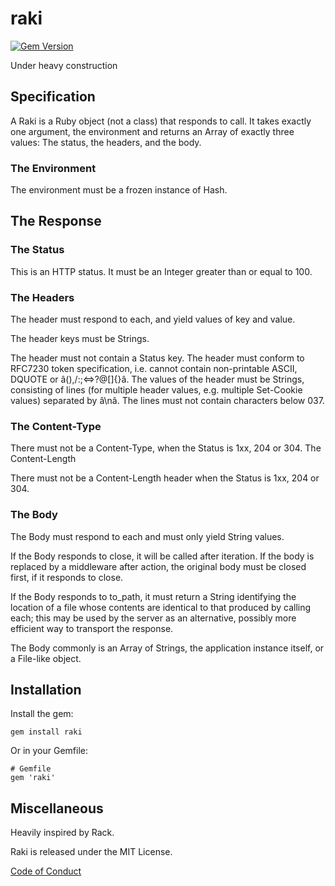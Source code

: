 # raki
[![Gem Version](https://badge.fury.io/rb/raki.png)](http://badge.fury.io/rb/raki)

Under heavy construction


## Specification

A Raki is a Ruby object (not a class) that responds to call.
It takes exactly one argument, the environment and returns an Array of
exactly three values: The status, the headers, and the body.

### The Environment

The environment must be a frozen instance of Hash.

## The Response

### The Status

This is an HTTP status. It must be an Integer greater than or equal to 100.

### The Headers

The header must respond to each, and yield values of key and value.

The header keys must be Strings.

The header must not contain a Status key.
The header must conform to RFC7230 token specification,
i.e. cannot contain non-printable ASCII, DQUOTE or â(),/:;<=>?@[]{}â.
The values of the header must be Strings,
consisting of lines (for multiple header values,
e.g. multiple Set-Cookie values) separated by â\nâ.
The lines must not contain characters below 037.

### The Content-Type

There must not be a Content-Type, when the Status is 1xx, 204 or 304.
The Content-Length

There must not be a Content-Length header when the Status is 1xx, 204 or 304.

### The Body

The Body must respond to each and must only yield String values.

If the Body responds to close, it will be called after iteration.
If the body is replaced by a middleware after action,
the original body must be closed first, if it responds to close.

If the Body responds to to_path,
it must return a String identifying the location of a file
whose contents are identical to that produced by calling each;
this may be used by the server as an alternative,
possibly more efficient way to transport the response.

The Body commonly is an Array of Strings,
the application instance itself, or a File-like object.

## Installation

Install the gem:

~~~
gem install raki
~~~

Or in your Gemfile:

~~~
# Gemfile
gem 'raki'
~~~

## Miscellaneous

Heavily inspired by Rack.

Raki is released under the MIT License.

[Code of Conduct](https://github.com/matique/matique/blob/main/CODE_OF_CONDUCT.md)
